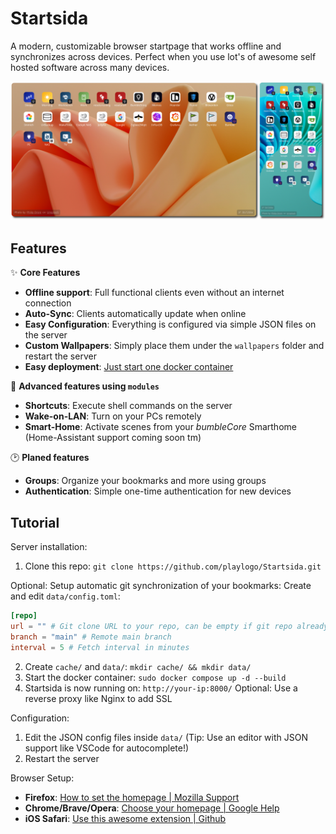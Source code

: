 # Startsida

A modern, customizable browser startpage that works offline and synchronizes across devices. Perfect when you use lot's of awesome self hosted software across many devices.

![Banner](https://raw.githubusercontent.com/playlogo/Startsida/main/docs/banner.png)

## Features

✨ **Core Features**

- **Offline support**: Full functional clients even without an internet connection
- **Auto-Sync**: Clients automatically update when online
- **Easy Configuration**: Everything is configured via simple JSON files on the server
- **Custom Wallpapers**: Simply place them under the `wallpapers` folder and restart the server
- **Easy deployment**: [Just start one docker container](#tutorial)

🚀 **Advanced features using `modules`**

- **Shortcuts**: Execute shell commands on the server
- **Wake-on-LAN**: Turn on your PCs remotely
- **Smart-Home**: Activate scenes from your *bumbleCore* Smarthome (Home-Assistant support coming soon tm)

🕑 **Planed features**

- **Groups**: Organize your bookmarks and more using groups
- **Authentication**: Simple one-time authentication for  new devices

## Tutorial

Server installation:

1. Clone this repo: `git clone https://github.com/playlogo/Startsida.git`

Optional: Setup automatic git synchronization of your bookmarks: Create and edit `data/config.toml`:

```toml
[repo]
url = "" # Git clone URL to your repo, can be empty if git repo already cloned
branch = "main" # Remote main branch
interval = 5 # Fetch interval in minutes
```

2. Create `cache/` and `data/`: `mkdir cache/ && mkdir data/`
3. Start the docker container: `sudo docker compose up -d --build`
4. Startsida is now running on: `http://your-ip:8000/`
Optional: Use a reverse proxy like Nginx to add SSL

Configuration:

1. Edit the JSON config files inside `data/`
(Tip: Use an editor with JSON support like VSCode for autocomplete!)
2. Restart the server

Browser Setup:

- **Firefox**: [How to set the homepage | Mozilla Support](https://support.mozilla.org/en-US/kb/how-to-set-the-home-page)
- **Chrome/Brave/Opera**: [Choose your homepage | Google Help](https://support.google.com/chrome/answer/95314#:~:text=Choose%20your%20homepage)
- **iOS Safari**: [Use this awesome extension | Github](https://github.com/infinitepower18/Homepage-MobileSafari)

